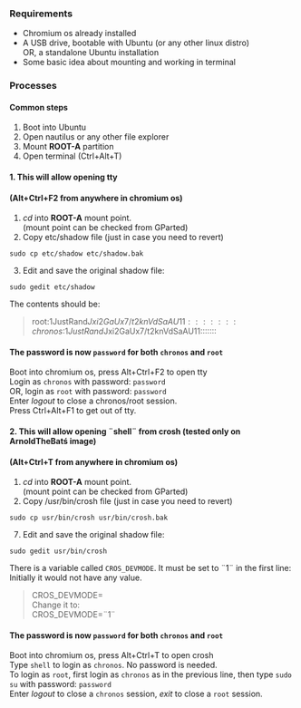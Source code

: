 ### Requirements
- Chromium os already installed
- A USB drive, bootable with Ubuntu (or any other linux distro)  
  OR, a standalone Ubuntu installation
- Some basic idea about mounting and working in terminal

### Processes

#### Common steps
1. Boot into Ubuntu
2. Open nautilus or any other file explorer
3. Mount <b>ROOT-A</b> partition
4. Open terminal (Ctrl+Alt+T)

#### 1. This will allow opening tty
#### (Alt+Ctrl+F2 from anywhere in chromium os)
1. <i>cd</i> into <b>ROOT-A</b> mount point.  
  (mount point can be checked from GParted)  
2. Copy etc/shadow file (just in case you need to revert)
```
sudo cp etc/shadow etc/shadow.bak
```
3. Edit and save the original shadow file:
```
sudo gedit etc/shadow
```
  The contents should be:
  > root:$1$JustRand$Jxi2GaUx7/t2knVdSaAU11:::::::  
  > chronos:$1$JustRand$Jxi2GaUx7/t2knVdSaAU11:::::::  
  
#### The password is now `password` for both `chronos` and `root`
Boot into chromium os, press Alt+Ctrl+F2 to open tty  
Login as `chronos` with password: `password`  
OR, login as `root` with password: `password`  
Enter <i>logout</i> to close a chronos/root session.  
Press Ctrl+Alt+F1 to get out of tty.  

#### 2. This will allow opening ¨shell¨ from crosh (tested only on ArnoldTheBatś image)
#### (Alt+Ctrl+T from anywhere in chromium os)
1. <i>cd</i> into <b>ROOT-A</b> mount point.  
  (mount point can be checked from GParted)
2. Copy /usr/bin/crosh file (just in case you need to revert)
```
sudo cp usr/bin/crosh usr/bin/crosh.bak
```
7. Edit and save the original shadow file:
```
sudo gedit usr/bin/crosh
```
There is a variable called `CROS_DEVMODE`. It must be set to ¨1¨ in the first line:  
Initially it would not have any value.  
> CROS_DEVMODE=  
Change it to:  
> CROS_DEVMODE=¨1¨  
  
#### The password is now `password` for both `chronos` and `root`
Boot into chromium os, press Alt+Ctrl+T to open crosh  
Type `shell` to login as `chronos`. No password is needed.  
To login as `root`, first login as `chronos` as in the previous line, then type `sudo su` with password: `password`  
Enter <i>logout</i> to close a `chronos` session, <i>exit</i> to close a `root` session.  
